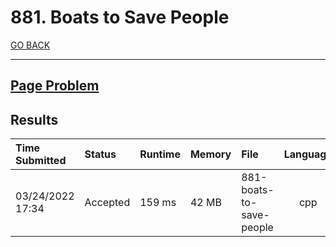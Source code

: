 # 881. Boats to Save People

[GO BACK](../README.md)

___

## [Page Problem](https://leetcode.com/problems/boats-to-save-people/)

## Results

| Time Submitted   | Status   | Runtime | Memory | File                     | Language |
| :--------------- | :------- | :------ | :----- | :----------------------- | :------: |
| 03/24/2022 17:34 | Accepted | 159 ms  | 42 MB  | 881-boats-to-save-people |   cpp    |
